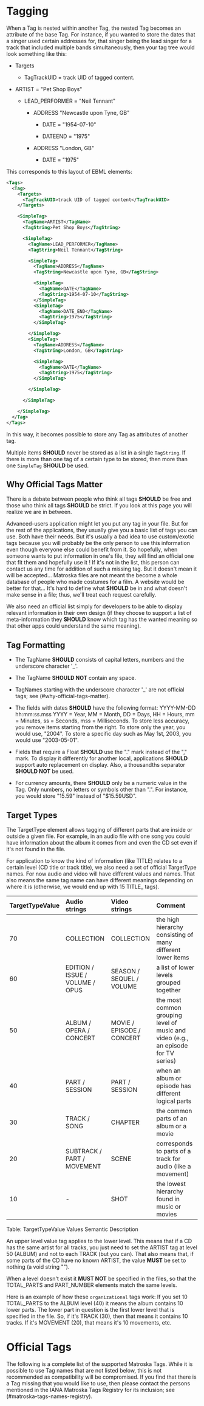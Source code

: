 # Tagging

When a Tag is nested within another Tag, the nested Tag becomes an attribute of the base Tag.
For instance, if you wanted to store the dates that a singer used certain addresses for,
that singer being the lead singer for a track that included multiple bands simultaneously,
then your tag tree would look something like this:

* Targets

  * TagTrackUID = track UID of tagged content.

* ARTIST = "Pet Shop Boys"

  * LEAD_PERFORMER = "Neil Tennant"

    * ADDRESS "Newcastle upon Tyne, GB"

      * DATE = "1954-07-10"

      * DATEEND = "1975"

    * ADDRESS "London, GB"

      * DATE = "1975"

This corresponds to this layout of EBML elements:
```xml
<Tags>
  <Tag>
    <Targets>
      <TagTrackUID>track UID of tagged content</TagTrackUID>
    </Targets>

    <SimpleTag>
      <TagName>ARTIST</TagName>
      <TagString>Pet Shop Boys</TagString>

      <SimpleTag>
        <TagName>LEAD_PERFORMER</TagName>
        <TagString>Neil Tennant</TagString>

        <SimpleTag>
          <TagName>ADDRESS</TagName>
          <TagString>Newcastle upon Tyne, GB</TagString>

          <SimpleTag>
            <TagName>DATE</TagName>
            <TagString>1954-07-10</TagString>
          </SimpleTag>
          <SimpleTag>
            <TagName>DATE_END</TagName>
            <TagString>1975</TagString>
          </SimpleTag>

        </SimpleTag>
        <SimpleTag>
          <TagName>ADDRESS</TagName>
          <TagString>London, GB</TagString>

          <SimpleTag>
            <TagName>DATE</TagName>
            <TagString>1975</TagString>
          </SimpleTag>

        </SimpleTag>

      </SimpleTag>

    </SimpleTag>
  </Tag>
</Tags>
```

In this way, it becomes possible to store any Tag as attributes of another tag.

Multiple items **SHOULD** never be stored as a list in a single `TagString`. If there is more
than one tag of a certain type to be stored, then more than one `SimpleTag` **SHOULD** be used.

## Why Official Tags Matter

There is a debate between people who think all tags **SHOULD** be free and those who think
all tags **SHOULD** be strict. If you look at this page you will realize we are in between.

Advanced-users application might let you put any tag in your file. But for the rest of
the applications, they usually give you a basic list of tags you can use. Both have their
needs. But it's usually a bad idea to use custom/exotic tags because you will probably
be the only person to use this information even though everyone else could benefit from it.
So hopefully, when someone wants to put information in one's file, they will find an
official one that fit them and hopefully use it ! If it's not in the list, this person
can contact us any time for addition of such a missing tag. But it doesn't mean it will
be accepted... Matroska files are not meant the become a whole database of people who made
costumes for a film. A website would be better for that... It's hard to define what **SHOULD**
be in and what doesn't make sense in a file; thus, we'll treat each request carefully.

We also need an official list simply for developers to be able to display relevant information
in their own design (if they choose to support a list of meta-information they **SHOULD** know
which tag has the wanted meaning so that other apps could understand the same meaning).

## Tag Formatting

* The TagName **SHOULD** consists of capital letters, numbers and the underscore character '_'.

* The TagName **SHOULD NOT** contain any space.

* TagNames starting with the underscore character '_' are not official tags; see (#why-official-tags-matter).

* The fields with dates **SHOULD** have the following format: YYYY-MM-DD hh:mm:ss.mss YYYY = Year,
  MM = Month, DD = Days, HH = Hours, mm = Minutes, ss = Seconds, mss = Milliseconds.
  To store less accuracy, you remove items starting from the right. To store only the year,
  you would use, "2004". To store a specific day such as May 1st, 2003, you would use "2003-05-01".

* Fields that require a Float **SHOULD** use the "." mark instead of the "," mark.
  To display it differently for another local, applications **SHOULD** support auto
  replacement on display. Also, a thousandths separator **SHOULD NOT** be used.

* For currency amounts, there **SHOULD** only be a numeric value in the Tag.
  Only numbers, no letters or symbols other than ".". For instance, you would store "15.59" instead of "$15.59USD".

## Target Types

The TargetType element allows tagging of different parts that are inside or outside a
given file. For example, in an audio file with one song you could have information about
the album it comes from and even the CD set even if it's not found in the file.

For application to know the kind of information (like TITLE) relates to a certain level
(CD title or track title), we also need a set of official TargetType names. For now audio
and video will have different values and names. That also means the same tag name can
have different meanings depending on where it is (otherwise, we would end up with 15 TITLE_ tags).

TargetTypeValue | Audio strings                   | Video strings             | Comment
----------------|:--------------------------------|:--------------------------|:-------
70              | COLLECTION                      | COLLECTION                | the high hierarchy consisting of many different lower items
60              | EDITION / ISSUE / VOLUME / OPUS | SEASON / SEQUEL / VOLUME  | a list of lower levels grouped together
50              | ALBUM / OPERA / CONCERT         | MOVIE / EPISODE / CONCERT | the most common grouping level of music and video (e.g., an episode for TV series)
40              | PART / SESSION                  | PART / SESSION            | when an album or episode has different logical parts
30              | TRACK / SONG                    | CHAPTER                   | the common parts of an album or a movie
20              | SUBTRACK / PART / MOVEMENT      | SCENE                     | corresponds to parts of a track for audio (like a movement)
10              | -                               | SHOT                      | the lowest hierarchy found in music or movies
Table: TargetTypeValue Values Semantic Description

An upper level value tag applies to the lower level. This means that if a CD has the same
artist for all tracks, you just need to set the ARTIST tag at level 50 (ALBUM) and not
to each TRACK (but you can). That also means that, if some parts of the CD have no known
ARTIST, the value **MUST** be set to nothing (a void string "").

When a level doesn't exist it **MUST NOT** be specified in the files, so that the TOTAL_PARTS
and PART_NUMBER elements match the same levels.

Here is an example of how these `organizational` tags work: If you set 10 TOTAL_PARTS to
the ALBUM level (40) it means the album contains 10 lower parts. The lower part in question
is the first lower level that is specified in the file. So, if it's TRACK (30), then that
means it contains 10 tracks. If it's MOVEMENT (20), that means it's 10 movements, etc.

# Official Tags

The following is a complete list of the supported Matroska Tags. While it is possible
to use Tag names that are not listed below, this is not recommended as compatibility will
be compromised. If you find that there is a Tag missing that you would like to use,
then please contact the persons mentioned in the IANA Matroska Tags Registry for its inclusion; see (#matroska-tags-names-registry).

